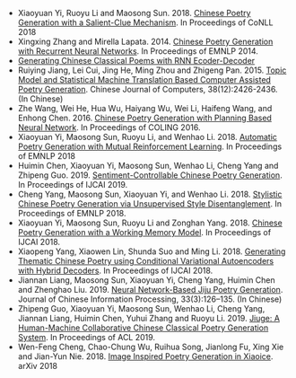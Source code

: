 - Xiaoyuan Yi, Ruoyu Li and Maosong Sun. 2018. [Chinese Poetry Generation with a Salient-Clue Mechanism](https://www.aclweb.org/anthology/K18-1024/). In Proceedings of CoNLL 2018
- Xingxing Zhang and Mirella Lapata. 2014. [Chinese Poetry Generation with Recurrent Neural Networks](https://www.aclweb.org/anthology/D14-1074/). In Proceedings of EMNLP 2014.
- [Generating Chinese Classical Poems with RNN Ecoder-Decoder](https://link.springer.com/chapter/10.1007/978-3-319-69005-6_18)
- Ruiying Jiang, Lei Cui, Jing He, Ming Zhou and Zhigeng Pan. 2015. [Topic Model and Statistical Machine Translation Based Computer Assisted Poetry Generation](http://www.cnki.com.cn/Article/CJFDTotal-JSJX201512008.htm). Chinese Journal of Computers, 38(12):2426-2436. (In Chinese)
- Zhe Wang, Wei He, Hua Wu, Haiyang Wu, Wei Li, Haifeng Wang, and Enhong Chen. 2016. [Chinese Poetry Generation with Planning Based Neural Network](https://www.aclweb.org/anthology/C16-1100/). In Proceedings of COLING 2016.
- Xiaoyuan Yi, Maosong Sun, Ruoyu Li, and Wenhao Li. 2018. [Automatic Poetry Generation with Mutual Reinforcement Learning](https://aclweb.org/anthology/D18-1353/). In Proceedings of EMNLP 2018
- Huimin Chen, Xiaoyuan Yi, Maosong Sun, Wenhao Li, Cheng Yang and Zhipeng Guo. 2019. [Sentiment-Controllable Chinese Poetry Generation](https://www.ijcai.org/proceedings/2019/0684.pdf). In Proceedings of IJCAI 2019.
- Cheng Yang, Maosong Sun, Xiaoyuan Yi, and Wenhao Li. 2018. [Stylistic Chinese Poetry Generation via Unsupervised Style Disentanglement](https://www.aclweb.org/anthology/D18-1430/). In Proceedings of EMNLP 2018.
- Xiaoyuan Yi, Maosong Sun, Ruoyu Li and Zonghan Yang. 2018. [Chinese Poetry Generation with a Working Memory Model](https://www.ijcai.org/proceedings/2018/0633.pdf). In Proceedings of IJCAI 2018.
- Xiaopeng Yang, Xiaowen Lin, Shunda Suo and Ming Li. 2018. [Generating Thematic Chinese Poetry using Conditional Variational Autoencoders with Hybrid Decoders](https://www.ijcai.org/proceedings/2018/0631.pdf). In Proceedings of IJCAI 2018.
- Jiannan Liang, Maosong Sun, Xiaoyuan Yi, Cheng Yang, Huimin Chen and Zhenghao Liu. 2019. [Neural Network-Based Jiju Poetry Generation](http://jcip.cipsc.org.cn/CN/volumn/volumn_1312.shtml). Journal of Chinese Information Processing, 33(3):126–135. (In Chinese)
- Zhipeng Guo, Xiaoyuan Yi, Maosong Sun, Wenhao Li, Cheng Yang, Jiannan Liang, Huimin Chen, Yuhui Zhang and Ruoyu Li. 2019. [Jiuge: A Human-Machine Collaborative Chinese Classical Poetry Generation System](https://www.aclweb.org/anthology/P19-3005/). In Proceedings of ACL 2019.
- Wen-Feng Cheng, Chao-Chung Wu, Ruihua Song, Jianlong Fu, Xing Xie and Jian-Yun Nie. 2018. [Image Inspired Poetry Generation in Xiaoice](https://arxiv.org/pdf/1808.03090.pdf). arXiv 2018
